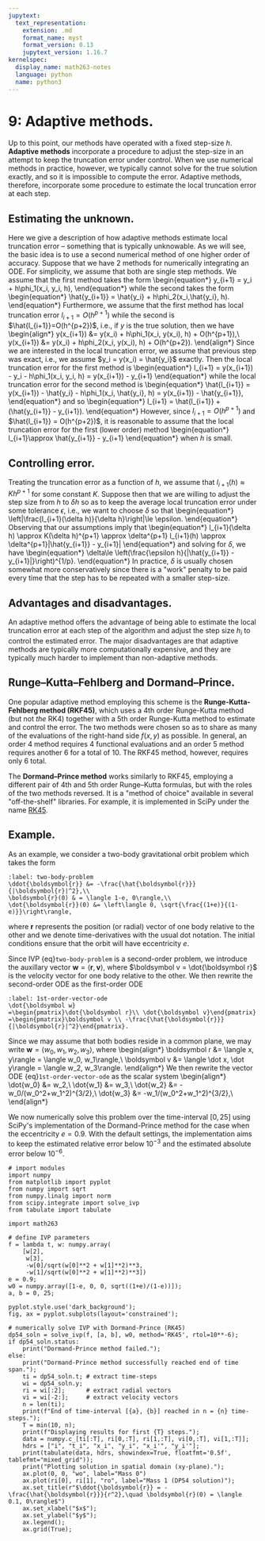 ```yaml
---
jupytext:
  text_representation:
    extension: .md
    format_name: myst
    format_version: 0.13
    jupytext_version: 1.16.7
kernelspec:
  display_name: math263-notes
  language: python
  name: python3
---
```


# 9: Adaptive methods.

Up to this point, our methods have operated with a fixed step-size $h$.
**Adaptive methods** incorporate a procedure to adjust the step-size in an attempt to keep the truncation error under control.
When we use numerical methods in practice, however, we typically cannot solve for the true solution exactly, and so it is impossible to compute the error.
Adaptive methods, therefore, incorporate some procedure to estimate the local truncation error at each step.  

## Estimating the unknown.

Here we give a description of how adaptive methods estimate local truncation error – something that is typically unknowable.
As we will see, the basic idea is to use a second numerical method of one higher order of accuracy.
Suppose that we have 2 methods for numerically integrating an ODE.
For simplicity, we assume that both are single step methods.
We assume that the first method takes the form
\begin{equation*}
y_{i+1} = y_i + h\phi_1(x_i, y_i, h),
\end{equation*}
while the second takes the form
\begin{equation*}
\hat{y_{i+1}} = \hat{y_i} + h\phi_2(x_i,\hat{y_i}, h).
\end{equation*}
Furthermore, we assume that the first method has local truncation error $l_{i+1}=O(h^{p+1})$  while the second is $\hat{l_{i+1}}=O(h^{p+2})$, i.e., if $y$ is the true solution, then we have
\begin{align*}
y(x_{i+1}) &= y(x_i) + h\phi_1(x_i, y(x_i), h) + O(h^{p+1}),\\
y(x_{i+1}) &= y(x_i) + h\phi_2(x_i, y(x_i), h) + O(h^{p+2}).
\end{align*}
Since we are interested in the local truncation error, we assume that previous step was exact, i.e., we assume $y_i = y(x_i) = \hat{y_i}$ exactly.
Then the local truncation error for the first method is
\begin{equation*}
l_{i+1} = y(x_{i+1}) - y_i - h\phi_1(x_i, y_i, h) 
= y(x_{i+1}) - y_{i+1}
\end{equation*}
while the local truncation error for the second method is
\begin{equation*}
\hat{l_{i+1}} = y(x_{i+1}) - \hat{y_i} - h\phi_1(x_i, \hat{y_i}, h) 
= y(x_{i+1}) - \hat{y_{i+1}},
\end{equation*}
and so
\begin{equation*}
l_{i+1} = \hat{l_{i+1}} + (\hat{y_{i+1}} - y_{i+1}).
\end{equation*}
However, since $l_{i+1} = O(h^{p+1})$ and $\hat{l_{i+1}} = O(h^{p+2})$, it is reasonable to assume that the local truncation error for the first (lower order) method
\begin{equation*}
l_{i+1}\approx \hat{y_{i+1}} - y_{i+1}
\end{equation*}
when $h$ is small. 

## Controlling error.

Treating the truncation error as a function of $h$, we assume that $l_{i+1}(h) \approx K h^{p+1}$ for some constant $K$.
Suppose then that we are willing to adjust the step size from $h$ to $\delta h$ so as to keep the average local truncation error under some tolerance $\epsilon$, i.e., we want to choose $\delta$ so that
\begin{equation*}
\left|\frac{l_{i+1}(\delta h)}{\delta h}\right|\le \epsilon.
\end{equation*}
Observing that our assumptions imply that 
\begin{equation*}
l_{i+1}(\delta h) \approx K(\delta h)^{p+1} \approx \delta^{p+1} l_{i+1}(h) \approx \delta^{p+1}|\hat{y_{i+1}} - y_{i+1}|
\end{equation*}
and solving for $\delta$, we have
\begin{equation*}
\delta\le \left(\frac{\epsilon h}{|\hat{y_{i+1}} - y_{i+1}|}\right)^{1/p}.
\end{equation*}
In practice, $\delta$ is usually chosen somewhat more conservatively since there is a "work" penalty to be paid every time that the step has to be repeated with a smaller step-size.

## Advantages and disadvantages.

An adaptive method offers the advantage of being able to estimate the local truncation error at each step of the algorithm and adjust the step size $h_i$ to control the estimated error.
The major disadvantages are that adaptive methods are typically more computationally expensive, and they are typically much harder to implement than non-adaptive methods. 

## Runge–Kutta–Fehlberg and Dormand–Prince.

One popular adaptive method employing this scheme is the **Runge-Kutta-Fehlberg method (RKF45)**, which uses a 4th order Runge-Kutta method (but not _the_ RK4) together with a 5th order Runge-Kutta method to estimate and control the error.
The two methods were chosen so as to share as many of the evaluations of the right-hand side $f(x,y)$ as possible.
In general, an order 4 method requires 4 functional evaluations and an order 5 method requires another 6 for a total of 10.
The RKF45 method, however, requires only 6 total.

The **Dormand–Prince method** works similarly to RKF45, employing a different pair of 4th and 5th order Runge–Kutta formulas, but with the roles of the two methods reversed.
It is a "method of choice" available in several "off-the-shelf" libraries.
For example, it is implemented in SciPy under the name [RK45](https://docs.scipy.org/doc/scipy/reference/generated/scipy.integrate.RK45.html#id1).

## Example.

As an example, we consider a two-body gravitational orbit problem which takes the form
```{math}
:label: two-body-problem
\ddot{\boldsymbol{r}} &= -\frac{\hat{\boldsymbol{r}}}{|\boldsymbol{r}|^2},\\
\boldsymbol{r}(0) & = \langle 1-e, 0\rangle,\\
\dot{\boldsymbol{r}}(0) &= \left\langle 0, \sqrt{\frac{(1+e)}{(1-e)}}\right\rangle,
```
where $\boldsymbol r$ represents the position (or radial) vector of one body relative to the other and we denote time-derivatives with the usual dot notation.
The initial conditions ensure that the orbit will have eccentricity $e$.

Since IVP {eq}`two-body-problem` is a second-order problem, we introduce the auxillary vector $\boldsymbol w = \langle \boldsymbol r,  \boldsymbol v\rangle$, where $\boldsymbol v = \dot{\boldsymbol r}$ is the velocity vector for one body relative to the other.
We then rewrite the second-order ODE as the first-order ODE
```{math}
:label: 1st-order-vector-ode
\dot{\boldsymbol w} 
=\begin{pmatrix}\dot{\boldsymbol r}\\ \dot{\boldsymbol v}\end{pmatrix}
=\begin{pmatrix}\boldsymbol v \\ -\frac{\hat{\boldsymbol{r}}}{|\boldsymbol{r}|^2}\end{pmatrix}.
```
Since we may assume that both bodies reside in a common plane, we may write 
$\boldsymbol w = \langle w_0, w_1, w_2, w_3\rangle$, where 
\begin{align*}
\boldsymbol r &= \langle x, y\rangle = \langle w_0, w_1\rangle,\\
\boldsymbol v &= \langle \dot x, \dot y\rangle = \langle w_2, w_3\rangle.
\end{align*}
We then rewrite the vector ODE {eq}`1st-order-vector-ode` as the scalar system
\begin{align*}
\dot{w_0} &= w_2,\\
\dot{w_1} &= w_3,\\
\dot{w_2} &= -w_0/(w_0^2+w_1^2)^{3/2},\\
\dot{w_3} &= -w_1/(w_0^2+w_1^2)^{3/2},\\
\end{align*}

We now numerically solve this problem over the time-interval $[0, 25]$ using SciPy's implementation of the Dormand-Prince method for the case when the eccentricity $e = 0.9$.
With the default settings, the implementation aims to keep the estimated relative error below $10^{-3}$ and the estimated absolute error below $10^{-6}$.

```{code-cell}
# import modules
import numpy
from matplotlib import pyplot
from numpy import sqrt
from numpy.linalg import norm
from scipy.integrate import solve_ivp
from tabulate import tabulate

import math263

# define IVP parameters
f = lambda t, w: numpy.array(
    [w[2], 
     w[3], 
     -w[0]/sqrt(w[0]**2 + w[1]**2)**3,
     -w[1]/sqrt(w[0]**2 + w[1]**2)**3]) 
e = 0.9;
w0 = numpy.array([1-e, 0, 0, sqrt((1+e)/(1-e))]);
a, b = 0, 25;

pyplot.style.use('dark_background');
fig, ax = pyplot.subplots(layout='constrained');

# numerically solve IVP with Dormand-Prince (RK45)
dp54_soln = solve_ivp(f, [a, b], w0, method='RK45', rtol=10**-6);
if dp54_soln.status:
    print("Dormand-Prince method failed.");
else:
    print("Dormand-Prince method successfully reached end of time span.");
    ti = dp54_soln.t; # extract time-steps
    wi = dp54_soln.y; 
    ri = wi[:2];      # extract radial vectors
    vi = wi[-2:];     # extract velocity vectors
    n = len(ti);
    print(f"End of time-interval [{a}, {b}] reached in n = {n} time-steps.");
    T = min(10, n);
    print(f"Displaying results for first {T} steps.");
    data = numpy.c_[ti[:T], ri[0,:T], ri[1,:T], vi[0,:T], vi[1,:T]];
    hdrs = ["i", "t_i", "x_i", "y_i", "x_i'", "y_i'"];
    print(tabulate(data, hdrs, showindex=True, floatfmt='0.5f', tablefmt="mixed_grid"));
    print("Plotting solution in spatial domain (xy-plane).");
    ax.plot(0, 0, "wo", label="Mass 0")
    ax.plot(ri[0], ri[1], "ro", label="Mass 1 (DP54 solution)");
    ax.set_title(r"$\ddot{\boldsymbol{r}} = -\frac{\hat{\boldsymbol{r}}}{r^2},\quad \boldsymbol{r}(0) = \langle 0.1, 0\rangle$")
    ax.set_xlabel("$x$");
    ax.set_ylabel("$y$");
    ax.legend();
    ax.grid(True);
```
